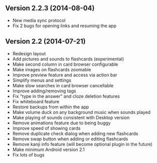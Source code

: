 ## Version 2.2.3 (2014-08-04)

- New media sync protocol
- Fix 2 bugs for opening links and resuming the app

## Version 2.2 (2014-07-21)

- Redesign layout
- Add pictures and sounds to flashcards (experimental)
- Make second column in card browser configurable
- Make images on flashcards zoomable
- Improve preview feature and access via action bar
- Simplify menus and settings
- Make slow searches in card browser cancellable
- Improve adding/removing tags
- Fix "type in the answer" and cloze deletion features
- Fix whiteboard feature
- Restore backups from within the app
- Make volume duck on any background music when sounds played
- Make playing of sounds consistent with Desktop version
- Remove animations feature due to being buggy
- Improve speed of showing cards
- Remove duplicate check dialog when adding new flashcards
- Remove swap button when adding or editing flashcards
- Remove kanji info feature (will become optional plugin in the future)
- Make minimum Android version 2.1
- Fix lots of bugs
